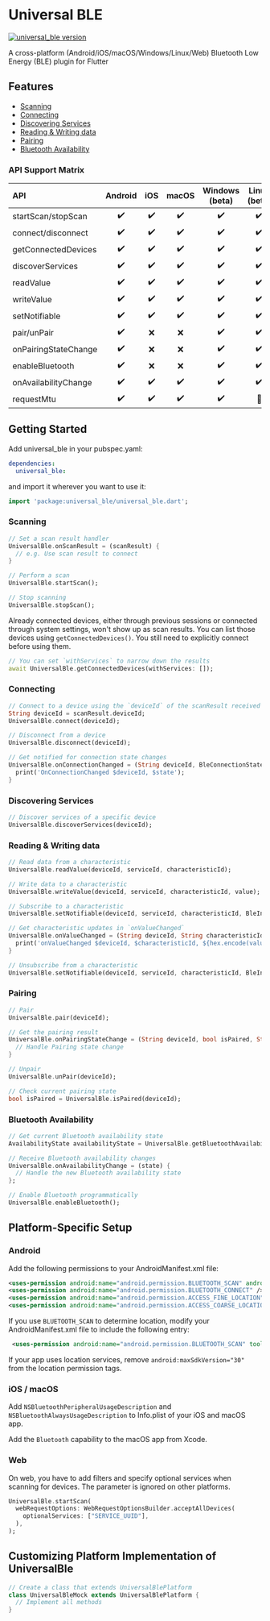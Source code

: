 # Universal BLE

[![universal_ble version](https://img.shields.io/pub/v/universal_ble?label=universal_ble)](https://pub.dev/packages/universal_ble)

A cross-platform (Android/iOS/macOS/Windows/Linux/Web) Bluetooth Low Energy (BLE) plugin for Flutter

## Features

- [Scanning](#scanning)
- [Connecting](#connecting)
- [Discovering Services](#discovering-services)
- [Reading & Writing data](#reading--writing-data)
- [Pairing](#pairing)
- [Bluetooth Availability](#bluetooth-availability)

### API Support Matrix

| API                  | Android | iOS | macOS | Windows (beta) | Linux (beta) | Web |
| :------------------- | :-----: | :-: | :---: | :-----: | :---: | :-: |
| startScan/stopScan   |   ✔️    | ✔️  |  ✔️   |   ✔️    |  ✔️   | ✔️  |
| connect/disconnect   |   ✔️    | ✔️  |  ✔️   |   ✔️    |  ✔️   | ✔️  |
| getConnectedDevices  |   ✔️    | ✔️  |  ✔️   |   ✔️    |  ✔️   | ❌  |
| discoverServices     |   ✔️    | ✔️  |  ✔️   |   ✔️    |  ✔️   | ✔️  |
| readValue            |   ✔️    | ✔️  |  ✔️   |   ✔️    |  ✔️   | ✔️  |
| writeValue           |   ✔️    | ✔️  |  ✔️   |   ✔️    |  ✔️   | ✔️  |
| setNotifiable        |   ✔️    | ✔️  |  ✔️   |   ✔️    |  ✔️   | ✔️  |
| pair/unPair          |   ✔️    | ❌  |  ❌   |   ✔️    |  ✔️   | ❌  |
| onPairingStateChange    |   ✔️    | ❌  |  ❌   |   ✔️    |  ✔️   | ❌  |
| enableBluetooth      |   ✔️    | ❌  |  ❌   |   ✔️    |  ✔️   | ❌  |
| onAvailabilityChange |   ✔️    | ✔️  |  ✔️   |   ✔️    |  ✔️   | ✔️  |
| requestMtu           |   ✔️    | ✔️  |  ✔️   |   ✔️    |  🚧   | ❌  |

## Getting Started

Add universal_ble in your pubspec.yaml:
```yaml
dependencies:
  universal_ble:
```

and import it wherever you want to use it:
```dart
import 'package:universal_ble/universal_ble.dart';
```

### Scanning

```dart
// Set a scan result handler
UniversalBle.onScanResult = (scanResult) {
  // e.g. Use scan result to connect
}

// Perform a scan
UniversalBle.startScan();

// Stop scanning
UniversalBle.stopScan();
```

Already connected devices, either through previous sessions or connected through system settings, won't show up as scan results.
You can list those devices using `getConnectedDevices()`. You still need to explicitly connect before using them.

```dart
// You can set `withServices` to narrow down the results
await UniversalBle.getConnectedDevices(withServices: []);
```

### Connecting

```dart
// Connect to a device using the `deviceId` of the scanResult received from `UniversalBle.onScanResult`
String deviceId = scanResult.deviceId;
UniversalBle.connect(deviceId);

// Disconnect from a device
UniversalBle.disconnect(deviceId);

// Get notified for connection state changes
UniversalBle.onConnectionChanged = (String deviceId, BleConnectionState state) {
  print('OnConnectionChanged $deviceId, $state');
}
```

### Discovering Services

```dart
// Discover services of a specific device
UniversalBle.discoverServices(deviceId);
```

### Reading & Writing data

```dart
// Read data from a characteristic
UniversalBle.readValue(deviceId, serviceId, characteristicId);

// Write data to a characteristic
UniversalBle.writeValue(deviceId, serviceId, characteristicId, value);

// Subscribe to a characteristic
UniversalBle.setNotifiable(deviceId, serviceId, characteristicId, BleInputProperty.notification);

// Get characteristic updates in `onValueChanged`
UniversalBle.onValueChanged = (String deviceId, String characteristicId, Uint8List value) {
  print('onValueChanged $deviceId, $characteristicId, ${hex.encode(value)}');
}

// Unsubscribe from a characteristic
UniversalBle.setNotifiable(deviceId, serviceId, characteristicId, BleInputProperty.disabled);
```

### Pairing

```dart
// Pair
UniversalBle.pair(deviceId);

// Get the pairing result
UniversalBle.onPairingStateChange = (String deviceId, bool isPaired, String? error) {
  // Handle Pairing state change
}

// Unpair
UniversalBle.unPair(deviceId);

// Check current pairing state
bool isPaired = UniversalBle.isPaired(deviceId);
```

### Bluetooth Availability

```dart
// Get current Bluetooth availability state
AvailabilityState availabilityState = UniversalBle.getBluetoothAvailabilityState(); // e.g. poweredOff or poweredOn,

// Receive Bluetooth availability changes
UniversalBle.onAvailabilityChange = (state) {
  // Handle the new Bluetooth availability state
};

// Enable Bluetooth programmatically
UniversalBle.enableBluetooth();
```

## Platform-Specific Setup

### Android

Add the following permissions to your AndroidManifest.xml file:

```xml
<uses-permission android:name="android.permission.BLUETOOTH_SCAN" android:usesPermissionFlags="neverForLocation" />
<uses-permission android:name="android.permission.BLUETOOTH_CONNECT" />
<uses-permission android:name="android.permission.ACCESS_FINE_LOCATION" android:maxSdkVersion="30" />
<uses-permission android:name="android.permission.ACCESS_COARSE_LOCATION" android:maxSdkVersion="30" />
```

If you use `BLUETOOTH_SCAN` to determine location, modify your AndroidManifest.xml file to include the following entry:

```xml
 <uses-permission android:name="android.permission.BLUETOOTH_SCAN" tools:remove="android:usesPermissionFlags" tools:targetApi="s" />
```

If your app uses location services, remove `android:maxSdkVersion="30"` from the location permission tags.

### iOS / macOS

Add `NSBluetoothPeripheralUsageDescription` and `NSBluetoothAlwaysUsageDescription` to Info.plist of your iOS and macOS app.

Add the `Bluetooth` capability to the macOS app from Xcode.

### Web

On web, you have to add filters and specify optional services when scanning for devices. The parameter is ignored on other platforms.

```dart
UniversalBle.startScan(
  webRequestOptions: WebRequestOptionsBuilder.acceptAllDevices(
    optionalServices: ["SERVICE_UUID"],
  ),
);
```

## Customizing Platform Implementation of UniversalBle

```dart
// Create a class that extends UniversalBlePlatform
class UniversalBleMock extends UniversalBlePlatform {
  // Implement all methods
}